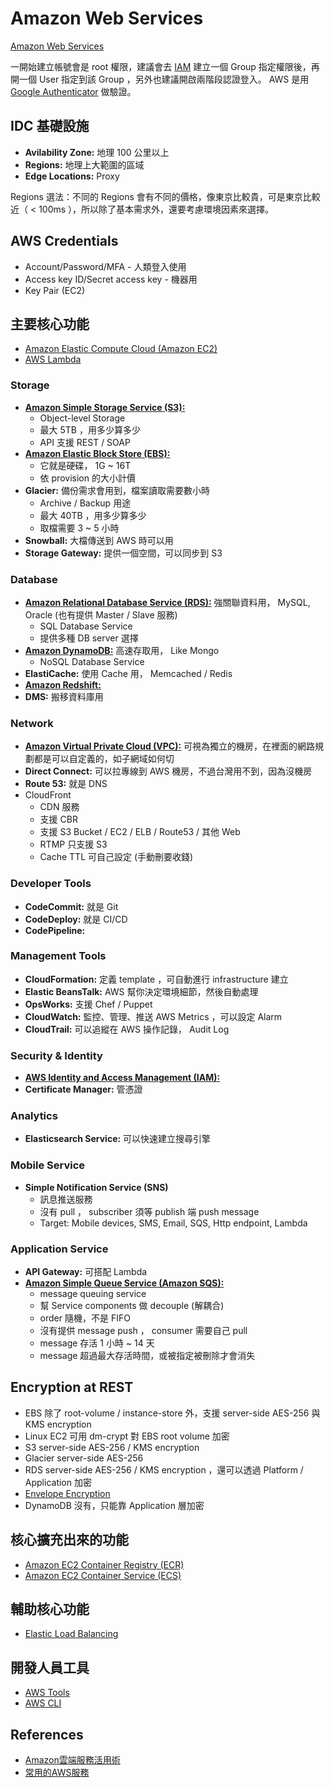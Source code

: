 Amazon Web Services
===================

[Amazon Web Services](https://aws.amazon.com/)

一開始建立帳號會是 root 權限，建議會去 [IAM](iam.md) 建立一個 Group 指定權限後，再開一個 User 指定到該 Group ，另外也建議開啟兩階段認證登入。 AWS 是用 [Google Authenticator](https://www.google.com.tw/webhp#q=google%20authenticator) 做驗證。

## IDC 基礎設施

* **Avilability Zone:** 地理 100 公里以上
* **Regions:** 地理上大範圍的區域
* **Edge Locations:** Proxy

Regions 選法：不同的 Regions 會有不同的價格，像東京比較貴，可是東京比較近（ < 100ms ），所以除了基本需求外，還要考慮環境因素來選擇。

## AWS Credentials

* Account/Password/MFA - 人類登入使用
* Access key ID/Secret access key - 機器用
* Key Pair (EC2)

## 主要核心功能

* [Amazon Elastic Compute Cloud (Amazon EC2)](ec2.md)
* [AWS Lambda](https://aws.amazon.com/tw/lambda/)

### Storage

* [**Amazon Simple Storage Service (S3):**](https://aws.amazon.com/tw/s3/)
  - Object-level Storage
  - 最大 5TB ，用多少算多少
  - API 支援 REST / SOAP
* [**Amazon Elastic Block Store (EBS):**](https://aws.amazon.com/tw/ebs/)
  - 它就是硬碟， 1G ~ 16T
  - 依 provision 的大小計價
* **Glacier:** 備份需求會用到，檔案讀取需要數小時
  - Archive / Backup 用途
  - 最大 40TB ，用多少算多少
  - 取檔需要 3 ~ 5 小時
* **Snowball:** 大檔傳送到 AWS 時可以用
* **Storage Gateway:** 提供一個空間，可以同步到 S3

### Database

* [**Amazon Relational Database Service (RDS):**](https://aws.amazon.com/tw/rds/) 強關聯資料用， MySQL, Oracle (也有提供 Master / Slave 服務)
  - SQL Database Service
  - 提供多種 DB server 選擇
* [**Amazon DynamoDB:**](https://aws.amazon.com/tw/dynamodb/) 高速存取用， Like Mongo
  - NoSQL Database Service
* **ElastiCache:** 使用 Cache 用， Memcached / Redis
* [**Amazon Redshift:**](https://aws.amazon.com/tw/redshift/)
* **DMS:** 搬移資料庫用

### Network

* [**Amazon Virtual Private Cloud (VPC):**](vpc.md) 可視為獨立的機房，在裡面的網路規劃都是可以自定義的，如子網域如何切
* **Direct Connect:** 可以拉專線到 AWS 機房，不過台灣用不到，因為沒機房
* **Route 53:** 就是 DNS
* CloudFront
  - CDN 服務
  - 支援 CBR
  - 支援 S3 Bucket / EC2 / ELB / Route53 / 其他 Web
  - RTMP 只支援 S3
  - Cache TTL 可自己設定 (手動刪要收錢)

### Developer Tools

* **CodeCommit:** 就是 Git
* **CodeDeploy:** 就是 CI/CD
* **CodePipeline:**

### Management Tools

* **CloudFormation:** 定義 template ，可自動進行 infrastructure 建立
* **Elastic BeansTalk:** AWS 幫你決定環境細節，然後自動處理
* **OpsWorks:** 支援 Chef / Puppet
* **CloudWatch:** 監控、管理、推送 AWS Metrics ，可以設定 Alarm
* **CloudTrail:** 可以追縱在 AWS 操作記錄， Audit Log

### Security & Identity

* [**AWS Identity and Access Management (IAM):**](iam.md)
* **Certificate Manager:** 管憑證

### Analytics

* **Elasticsearch Service:** 可以快速建立搜尋引擎

### Mobile Service

* **Simple Notification Service (SNS)**
  - 訊息推送服務
  - 沒有 pull ， subscriber 須等 publish 端 push message
  - Target: Mobile devices, SMS, Email, SQS, Http endpoint, Lambda

### Application Service

* **API Gateway:** 可搭配 Lambda
* [**Amazon Simple Queue Service (Amazon SQS):**](https://aws.amazon.com/tw/sqs/)
  - message queuing service
  - 幫 Service components 做 decouple (解耦合)
  - order 隨機，不是 FIFO
  - 沒有提供 message push ， consumer 需要自己 pull
  - message 存活 1 小時 ~ 14 天
  - message 超過最大存活時間，或被指定被刪除才會消失

## Encryption at REST

* EBS 除了 root-volume / instance-store 外，支援 server-side AES-256 與 KMS encryption
* Linux EC2 可用 dm-crypt 對 EBS root volume 加密
* S3 server-side AES-256 / KMS encryption
* Glacier server-side AES-256
* RDS server-side AES-256 / KMS encryption ，還可以透過 Platform / Application 加密
* [Envelope Encryption](http://docs.aws.amazon.com/kms/latest/developerguide/workflow.html)
* DynamoDB 沒有，只能靠 Application 層加密

## 核心擴充出來的功能

* [Amazon EC2 Container Registry (ECR)](https://aws.amazon.com/tw/ecr/)
* [Amazon EC2 Container Service (ECS)](https://aws.amazon.com/tw/ecs/)

## 輔助核心功能

* [Elastic Load Balancing](https://aws.amazon.com/tw/elasticloadbalancing/)

## 開發人員工具

* [AWS Tools](https://aws.amazon.com/tw/tools/)
* [AWS CLI](cli.md)

## References

* [Amazon雲端服務活用術](http://www.ithome.com.tw/article/88754)
* [常用的AWS服務](http://www.tts.bz/archives/2450)
